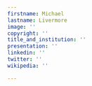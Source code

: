 ```yaml
---
firstname: Michael
lastname: Livermore
image: ''
copyright: ''
title_and_institution: ''
presentation: ''
linkedin: ''
twitter: ''
wikipedia: ''

---
```

